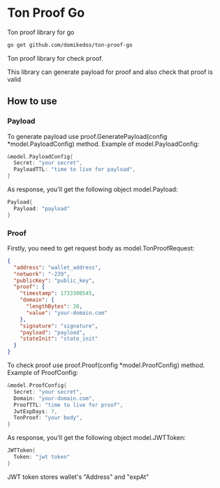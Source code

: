 # Ton Proof Go
Ton proof library for go

```bash
go get github.com/domikedos/ton-proof-go
```

Ton proof library for check proof.

This library can generate payload for proof and also check that proof is valid

## How to use
### Payload
To generate payload use proof.GeneratePayload(config *model.PayloadConfig) method.
Example of model.PayloadConfig:
```go
&model.PayloadConfig{
  Secret: "your secret",
  PayloadTTL: "time to live for payload",
}
```

As response, you'll get the following object model.Payload:
```go
Payload{
  Payload: "payload"
}
```

### Proof
Firstly, you need to get request body as model.TonProofRequest:
```json
{
  "address": "wallet_address",
  "network": "-239",
  "publicKey": "public_key",
  "proof": {
    "timestamp": 1733300545,
    "domain": {
      "lengthBytes": 20,
      "value": "your-domain.com"
    },
    "signature": "signature",
    "payload": "payload",
    "stateInit": "state_init"
  }
}
```

To check proof use proof.Proof(config *model.ProofConfig) method.
Example of ProofConfig:
```go
&model.ProofConfig{
  Secret: "your secret",
  Domain: "your-domain.com",
  ProofTTL: "time to live for proof",
  JwtExpDays: 7,
  TonProof: "your body",
}
```

As response, you'll get the following object model.JWTToken:
```go
JWTToken{
  Token: "jwt token"
}
```

JWT token stores wallet's "Address" and "expAt"

